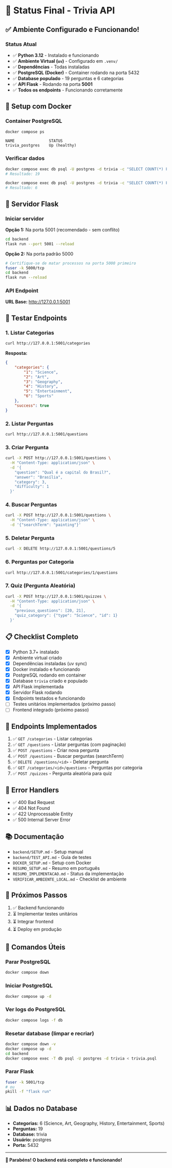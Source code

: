 # 🎉 Status Final - Trivia API

## ✅ Ambiente Configurado e Funcionando!

### Status Atual

- ✅ **Python 3.12** - Instalado e funcionando
- ✅ **Ambiente Virtual (`uv`)** - Configurado em `.venv/`
- ✅ **Dependências** - Todas instaladas
- ✅ **PostgreSQL (Docker)** - Container rodando na porta 5432
- ✅ **Database populado** - 19 perguntas e 6 categorias
- ✅ **API Flask** - Rodando na porta **5001**
- ✅ **Todos os endpoints** - Funcionando corretamente

## 🐳 Setup com Docker

### Container PostgreSQL
```bash
docker compose ps
```

```
NAME               STATUS
trivia_postgres    Up (healthy)
```

### Verificar dados
```bash
docker compose exec db psql -U postgres -d trivia -c "SELECT COUNT(*) FROM questions;"
# Resultado: 19

docker compose exec db psql -U postgres -d trivia -c "SELECT COUNT(*) FROM categories;"
# Resultado: 6
```

## 🚀 Servidor Flask

### Iniciar servidor

**Opção 1:** Na porta 5001 (recomendado - sem conflito)
```bash
cd backend
flask run --port 5001 --reload
```

**Opção 2:** Na porta padrão 5000
```bash
# Certifique-se de matar processos na porta 5000 primeiro
fuser -k 5000/tcp
cd backend
flask run --reload
```

### API Endpoint
**URL Base:** http://127.0.0.1:5001

## 🧪 Testar Endpoints

### 1. Listar Categorias
```bash
curl http://127.0.0.1:5001/categories
```

**Resposta:**
```json
{
    "categories": {
        "1": "Science",
        "2": "Art",
        "3": "Geography",
        "4": "History",
        "5": "Entertainment",
        "6": "Sports"
    },
    "success": true
}
```

### 2. Listar Perguntas
```bash
curl http://127.0.0.1:5001/questions
```

### 3. Criar Pergunta
```bash
curl -X POST http://127.0.0.1:5001/questions \
  -H "Content-Type: application/json" \
  -d '{
    "question": "Qual é a capital do Brasil?",
    "answer": "Brasília",
    "category": 3,
    "difficulty": 1
  }'
```

### 4. Buscar Perguntas
```bash
curl -X POST http://127.0.0.1:5001/questions \
  -H "Content-Type: application/json" \
  -d '{"searchTerm": "painting"}'
```

### 5. Deletar Pergunta
```bash
curl -X DELETE http://127.0.0.1:5001/questions/5
```

### 6. Perguntas por Categoria
```bash
curl http://127.0.0.1:5001/categories/1/questions
```

### 7. Quiz (Pergunta Aleatória)
```bash
curl -X POST http://127.0.0.1:5001/quizzes \
  -H "Content-Type: application/json" \
  -d '{
    "previous_questions": [20, 21],
    "quiz_category": {"type": "Science", "id": 1}
  }'
```

## 📋 Checklist Completo

- [x] Python 3.7+ instalado
- [x] Ambiente virtual criado
- [x] Dependências instaladas (uv sync)
- [x] Docker instalado e funcionando
- [x] PostgreSQL rodando em container
- [x] Database `trivia` criado e populado
- [x] API Flask implementada
- [x] Servidor Flask rodando
- [x] Endpoints testados e funcionando
- [ ] Testes unitários implementados (próximo passo)
- [ ] Frontend integrado (próximo passo)

## 📝 Endpoints Implementados

1. ✅ `GET /categories` - Listar categorias
2. ✅ `GET /questions` - Listar perguntas (com paginação)
3. ✅ `POST /questions` - Criar nova pergunta
4. ✅ `POST /questions` - Buscar perguntas (searchTerm)
5. ✅ `DELETE /questions/<id>` - Deletar pergunta
6. ✅ `GET /categories/<id>/questions` - Perguntas por categoria
7. ✅ `POST /quizzes` - Pergunta aleatória para quiz

## 🐛 Error Handlers

- ✅ 400 Bad Request
- ✅ 404 Not Found
- ✅ 422 Unprocessable Entity
- ✅ 500 Internal Server Error

## 📚 Documentação

- `backend/SETUP.md` - Setup manual
- `backend/TEST_API.md` - Guia de testes
- `DOCKER_SETUP.md` - Setup com Docker
- `RESUMO_SETUP.md` - Resumo em português
- `RESUMO_IMPLEMENTACAO.md` - Status da implementação
- `VERIFICAR_AMBIENTE_LOCAL.md` - Checklist de ambiente

## 🎯 Próximos Passos

1. ✅ Backend funcionando
2. ⏳ Implementar testes unitários
3. ⏳ Integrar frontend
4. ⏳ Deploy em produção

## 🔧 Comandos Úteis

### Parar PostgreSQL
```bash
docker compose down
```

### Iniciar PostgreSQL
```bash
docker compose up -d
```

### Ver logs do PostgreSQL
```bash
docker compose logs -f db
```

### Resetar database (limpar e recriar)
```bash
docker compose down -v
docker compose up -d
cd backend
docker compose exec -T db psql -U postgres -d trivia < trivia.psql
```

### Parar Flask
```bash
fuser -k 5001/tcp
# ou
pkill -f "flask run"
```

## 📊 Dados no Database

- **Categorias:** 6 (Science, Art, Geography, History, Entertainment, Sports)
- **Perguntas:** 19
- **Database:** trivia
- **Usuário:** postgres
- **Porta:** 5432

---

**🎉 Parabéns! O backend está completo e funcionando!**
